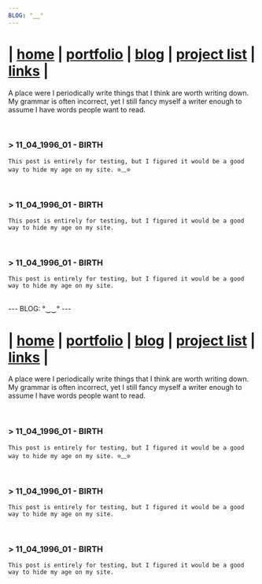 ```yaml
---
BLOG: °‿‿°
---
```


| [home](thomaslodgewilliams.com) | [portfolio](/portfolio) | [blog](/blog) | [project list](/project_list) | [links](/links) |
============================================

A place were I periodically write things that I think are worth writing down. My grammar is often incorrect, yet I still fancy myself a writer enough to assume I have words people want to read.

<br>

[//]: # (
    ### > 11.04.1996 - TOPIC
    TEXT
)

### > 11_04_1996_01 - BIRTH
    This post is entirely for testing, but I figured it would be a good way to hide my age on my site. ⊙﹏⊙ 

<br>

### > 11_04_1996_01 - BIRTH
    This post is entirely for testing, but I figured it would be a good way to hide my age on my site. 

<br>

### > 11_04_1996_01 - BIRTH
    This post is entirely for testing, but I figured it would be a good way to hide my age on my site. 

<br>
---
BLOG: °‿‿°
---

| [home](thomaslodgewilliams.com) | [portfolio](/portfolio) | [blog](/blog) | [project list](/project_list) | [links](/links) |
============================================

A place were I periodically write things that I think are worth writing down. My grammar is often incorrect, yet I still fancy myself a writer enough to assume I have words people want to read.

<br>

[//]: # (
    ### > 11.04.1996 - TOPIC
    TEXT
)
### > 11_04_1996_01 - BIRTH
    This post is entirely for testing, but I figured it would be a good way to hide my age on my site. ⊙﹏⊙ 

<br>

### > 11_04_1996_01 - BIRTH
    This post is entirely for testing, but I figured it would be a good way to hide my age on my site. 

<br>

### > 11_04_1996_01 - BIRTH
    This post is entirely for testing, but I figured it would be a good way to hide my age on my site. 

<br>
